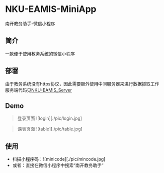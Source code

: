 # NKU-EAMIS-MiniApp
南开教务助手-微信小程序

## 简介
一款便于使用教务系统的微信小程序

## 部署
由于教务系统没有https协议，因此需要额外使用中间服务器来进行数据抓取工作
服务端代码见[NKU-EAMIS_Server](https://github.com/zawnpn/NKU-EAMIS_Server)

## Demo
> 登录页面
> ![login][./pic/login.jpg]

> 课表页面
> ![table][./pic/table.jpg]

## 使用
 - 扫描小程序码：![minicode][./pic/mincode.jpg]
 - 或者：直接在微信小程序中搜索“南开教务助手”
